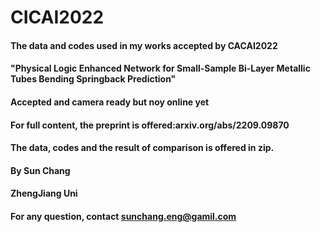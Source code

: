# CICAI2022

#### The data and codes used in my works accepted by CACAI2022
#### "Physical Logic Enhanced Network for Small-Sample Bi-Layer Metallic Tubes Bending Springback Prediction"
#### Accepted and camera ready but noy online yet
#### For full content, the preprint is offered:arxiv.org/abs/2209.09870

#### The data, codes and the result of comparison is offered in zip.

#### By Sun Chang
#### ZhengJiang Uni
#### For any question, contact sunchang.eng@gamil.com
